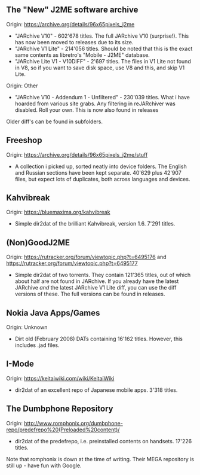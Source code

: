## The "New" J2ME software archive
Origin: https://archive.org/details/96x65pixels_j2me
* "JARchive V10" - 602'678 titles. The full JARchive V10 (surprise!). This has now been moved to releases due to its size.
* "JARchive V1 Lite" - 214'056 titles. Should be noted that this is the exact same contents as libretro's "Mobile - J2ME" database.
* "JARchive Lite V1 - V10DIFF" - 2'697 titles. The files in V1 Lite not found in V8, so if you want to save disk space, use V8 and this, and skip V1 Lite.

Origin: Other
* "JARchive V10 - Addendum 1 - Unfiltered" - 230'039 titles. What i have hoarded from various site grabs. Any filtering in reJARchiver was disabled. Roll your own. This is now also found in releases

Older diff's can be found in subfolders.
## Freeshop
Origin: https://archive.org/details/96x65pixels_j2me/stuff
* A collection i picked up, sorted neatly into device folders. The English and Russian sections have been kept separate. 40'629 plus 42'907 files, but expect lots of duplicates, both across languages and devices.
## Kahvibreak
Origin: https://bluemaxima.org/kahvibreak
* Simple dir2dat of the brilliant Kahvibreak, version 1.6. 7'291 titles.
## (Non)GoodJ2ME
Origin: https://rutracker.org/forum/viewtopic.php?t=6495176 and https://rutracker.org/forum/viewtopic.php?t=6495177
* Simple dir2dat of two torrents. They contain 121'365 titles, out of which about half are not found in JARchive. If you already have the latest JARchive *and* the latest JARchive V1 Lite diff, you can use the diff versions of these. The full versions can be found in releases.
## Nokia Java Apps/Games
Origin: Unknown
* Dirt old (February 2008) DATs containing 16'162 titles. However, this includes .jad files.
## I-Mode
Origin: https://keitaiwiki.com/wiki/KeitaiWiki
* dir2dat of an excellent repo of Japanese mobile apps. 3'318 titles.
## The Dumbphone Repository
Origin: http://www.romphonix.org/dumbphone-repo/predefrepo%20(Preloaded%20content)/
* dir2dat of the predefrepo, i.e. preinstalled contents on handsets. 17'226 titles.

Note that romphonix is down at the time of writing. Their MEGA repository is still up - have fun with Google.
 
